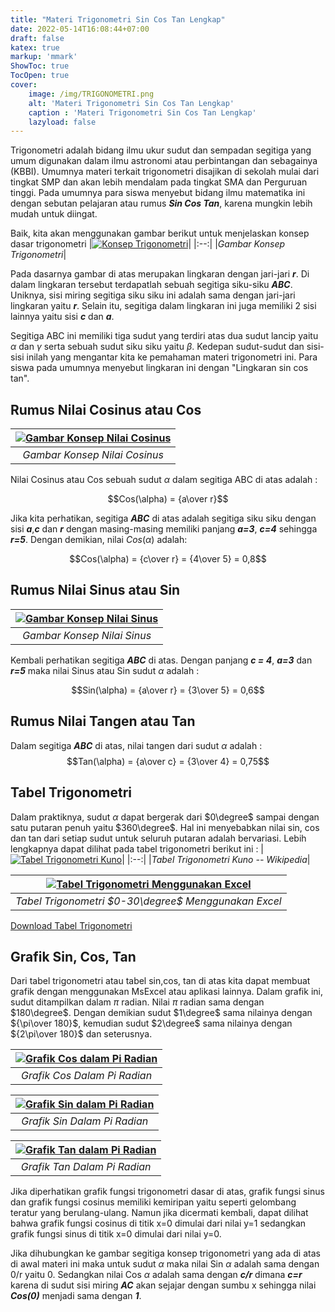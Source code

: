 ```yaml
---
title: "Materi Trigonometri Sin Cos Tan Lengkap"
date: 2022-05-14T16:08:44+07:00
draft: false
katex: true
markup: 'mmark'
ShowToc: true
TocOpen: true
cover:
    image: /img/TRIGONOMETRI.png
    alt: 'Materi Trigonometri Sin Cos Tan Lengkap'
    caption : 'Materi Trigonometri Sin Cos Tan Lengkap'
    lazyload: false
---
```


Trigonometri adalah bidang ilmu ukur sudut dan sempadan segitiga yang umum digunakan dalam ilmu astronomi atau perbintangan dan sebagainya (KBBI). Umumnya materi terkait trigonometri disajikan di sekolah mulai dari tingkat SMP dan akan lebih mendalam pada tingkat SMA dan Perguruan tinggi. Pada umumnya para siswa menyebut bidang ilmu matematika ini dengan sebutan pelajaran atau rumus ***Sin Cos Tan***, karena mungkin lebih mudah untuk diingat.

Baik, kita akan menggunakan gambar berikut untuk menjelaskan konsep dasar trigonometri
|[![Konsep Trigonometri](/img/konsep-trigonometri.png "Konsep Trigonometri")](/img/konsep-trigonometri.png)|
|:--:|
|*Gambar Konsep Trigonometri*|

Pada dasarnya gambar di atas merupakan lingkaran dengan jari-jari ***r***. Di dalam lingkaran tersebut terdapatlah sebuah segitiga siku-siku ***ABC***. Uniknya, sisi miring segitiga siku siku ini adalah sama dengan jari-jari lingkaran yaitu ***r***. Selain itu, segitiga dalam lingkaran ini juga memiliki 2 sisi lainnya yaitu sisi ***c*** dan ***a***.

Segitiga ABC ini memiliki tiga sudut yang terdiri atas dua sudut lancip yaitu $\alpha$ dan $\gamma$ serta sebuah sudut siku siku yaitu $\beta$. Kedepan sudut-sudut dan sisi-sisi inilah yang mengantar kita ke pemahaman materi trigonometri ini. Para siswa pada umumnya menyebut lingkaran ini dengan "Lingkaran sin cos tan".

## Rumus Nilai Cosinus atau Cos
|[![Gambar Konsep Nilai Cosinus](/img/gambar-rumus-cos.png "Gambar Konsep Nilai Cosinus")](/img/gambar-rumus-cos.png)|
|:--:|
|*Gambar Konsep Nilai Cosinus*|


Nilai Cosinus atau Cos sebuah sudut $\alpha$ dalam segitiga ABC di atas adalah :

$$Cos(\alpha) = {a\over r}$$

Jika kita perhatikan, segitiga ***ABC*** di atas adalah segitiga siku siku dengan sisi ***a***,***c*** dan ***r*** dengan masing-masing memiliki panjang ***a=3***, ***c=4*** sehingga ***r=5***. Dengan demikian, nilai $Cos(\alpha)$ adalah:

$$Cos(\alpha) = {c\over r} = {4\over 5} = 0,8$$

## Rumus Nilai Sinus atau Sin

|[![Gambar Konsep Nilai Sinus](/img/gambar-rumus-cos.png "Gambar Konsep Nilai Sinus")](/img/gambar-rumus-cos.png)|
|:--:|
|*Gambar Konsep Nilai Sinus*|

Kembali perhatikan segitiga ***ABC*** di atas. Dengan panjang ***c = 4***, ***a=3*** dan ***r=5*** maka nilai Sinus atau Sin sudut $\alpha$ adalah :

$$Sin(\alpha) = {a\over r} = {3\over 5} = 0,6$$

## Rumus Nilai Tangen atau Tan
Dalam segitiga ***ABC*** di atas, nilai tangen dari sudut $\alpha$ adalah :
$$Tan(\alpha) = {a\over c} = {3\over 4} = 0,75$$

## Tabel Trigonometri
Dalam praktiknya, sudut $\alpha$ dapat bergerak dari $0\degree$ sampai dengan satu putaran penuh yaitu $360\degree$. Hal ini menyebabkan nilai sin, cos dan tan dari setiap sudut untuk seluruh putaran adalah bervariasi. Lebih lengkapnya dapat dilihat pada tabel trigonometri berikut ini :
|[![Tabel Trigonometri Kuno](/img/tabel-trigonometri-kuno.jpeg "Tabel Trigonometri Kuno")](/img/tabel-trigonometri-kuno.jpeg)|
|:--:|
|*Tabel Trigonometri Kuno -- Wikipedia*|

|[![Tabel Trigonometri Menggunakan Excel](/img/trigonometri-excel.webp "Tabel Trigonometri Menggunakan Excel")](/img/trigonometri-excel.webp)|
|:--:|
|*Tabel Trigonometri $0-30\degree$ Menggunakan Excel*|

[Download Tabel Trigonometri](https://drive.google.com/file/d/1hepgB4TTaVyICphCUDWP-R5zyF-OL3ev/view?usp=sharing)

## Grafik Sin, Cos, Tan
Dari tabel trigonometri atau tabel sin,cos, tan di atas kita dapat membuat grafik dengan menggunakan MsExcel atau aplikasi lainnya. Dalam grafik ini, sudut ditampilkan dalam $\pi$ radian. Nilai $\pi$ radian sama dengan $180\degree$. Dengan demikian sudut $1\degree$ sama nilainya dengan ${\pi\over 180}$, kemudian sudut $2\degree$ sama nilainya dengan ${2\pi\over 180}$ dan seterusnya.

|[![Grafik Cos dalam Pi Radian](/img/grafik-cos-dalam-pi.png "Grafik Cos dalam Pi Radian")](/img/grafik-cos-dalam-pi.png)|
|:--:|
|*Grafik Cos Dalam Pi Radian*|

|[![Grafik Sin dalam Pi Radian](/img/grafik-sin-dalam-pi-radian.png "Grafik Sin dalam Pi Radian")](/img/grafik-sin-dalam-pi-radian.png)|
|:--:|
|*Grafik Sin Dalam Pi Radian*|

|[![Grafik Tan dalam Pi Radian](/img/grafik-tan-radian.png "Grafik Sin dalam Pi Radian")](/img/grafik-tan-radian.png)|
|:--:|
|*Grafik Tan Dalam Pi Radian*|

Jika diperhatikan grafik fungsi trigonometri dasar di atas, grafik fungsi sinus dan grafik fungsi cosinus memiliki kemiripan yaitu seperti gelombang teratur yang berulang-ulang. Namun jika dicermati kembali, dapat dilihat bahwa grafik fungsi cosinus di titik x=0 dimulai dari nilai y=1 sedangkan grafik fungsi sinus di titik x=0 dimulai dari nilai y=0.

Jika dihubungkan ke gambar segitiga konsep trigonometri yang ada di atas di awal materi ini maka untuk sudut $\alpha$ maka nilai Sin $\alpha$ adalah sama dengan 0/r yaitu 0. Sedangkan nilai Cos $\alpha$ adalah sama dengan ***c/r*** dimana ***c=r*** karena di sudut  sisi miring ***AC*** akan sejajar dengan sumbu x sehingga nilai ***Cos(0)*** menjadi sama dengan ***1***.